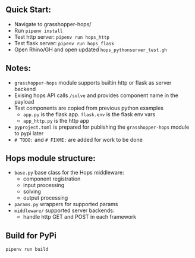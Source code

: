 ## Quick Start:
- Navigate to grasshopper-hops/
- Run `pipenv install`
- Test http server: `pipenv run hops_http`
- Test flask server: `pipenv run hops_flask`
- Open Rhino/GH and open updated `hops_pythonserver_test.gh`

## Notes:
- `grasshopper-hops` module supports builtin http or flask as server backend
- Exising hops API calls `/solve` and provides component name in the payload
- Test components are copied from previous python examples
  - `app.py` is the flask app. `flask.env` is the flask env vars
  - `app_http.py` is the http app
- `pyproject.toml` is prepared for publishing the `grasshopper-hops` module to pypi later
- `# TODO:` and `# FIXME:` are added for work to be done
  
## Hops module structure:
- `base.py` base class for the Hops middleware:
  - component registration
  - input processing
  - solving
  - output processing
- `params.py` wrappers for supported params
- `middleware/` supported server backends:
  - handle http GET and POST in each framework

## Build for PyPi

`pipenv run build`